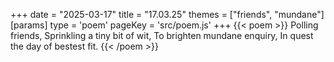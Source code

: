 +++
date = "2025-03-17"
title = "17.03.25"
themes = ["friends", "mundane"]
[params]
  type = 'poem'
  pageKey = 'src/poem.js'
+++
{{< poem >}}
Polling friends,
Sprinkling a tiny bit of wit,
To brighten mundane enquiry,
In quest the day of bestest fit.
{{< /poem >}}